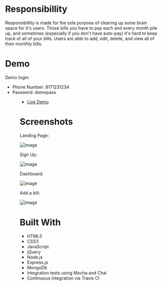 # Responsibillity

Responsibillity is made for the sole purpose of clearing up some brain space for it's users. Those bills you have to pay each and every month pile up, and sometimes (especially if you don't have auto-pay) it's hard to keep track of all of your bills. Users are able to add, edit, delete, and view all of their monthly bills.

# Demo

<p>Demo login:</p>
<ul>
    <li>Phone Number: 8171231234</li>
    <li>Password: demopass</li>
<ul>
<ul>
  <li><a href="https://secure-beach-90974.herokuapp.com/">Live Demo</a></li>
</ul>  


# Screenshots

Landing Page:

![image](https://user-images.githubusercontent.com/22872184/52987531-15dcb000-33c1-11e9-8735-9cd6d6fcf036.png)

Sign Up:

![image](https://user-images.githubusercontent.com/22872184/50403844-a010eb00-0767-11e9-9b59-bcafc4be7353.png)

Dashboard:

![image](https://user-images.githubusercontent.com/22872184/52987578-4a506c00-33c1-11e9-92dd-74750c5fc39e.png)

Add a bill:

![image](https://user-images.githubusercontent.com/22872184/52987671-bc28b580-33c1-11e9-99e7-19e70d33fe5d.png)

# Built With

<ul>
  <li>HTML5</li>
  <li>CSS3</li>
  <li>JavaScript</li>
  <li>jQuery</li>
  <li>Node.js</li>
  <li>Express.js</li>
  <li>MongoDb</li>
  <li>Integration tests using Mocha and Chai</li>
  <li>Continuous integration via Travis CI</li>
</ul>    